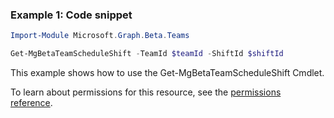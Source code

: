 ### Example 1: Code snippet

```powershellImport-Module Microsoft.Graph.Beta.Teams

Get-MgBetaTeamScheduleShift -TeamId $teamId -ShiftId $shiftId
```
This example shows how to use the Get-MgBetaTeamScheduleShift Cmdlet.
To learn about permissions for this resource, see the [permissions reference](/graph/permissions-reference).

